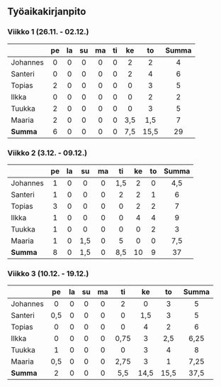 ## Työaikakirjanpito  
### Viikko 1 (26.11. - 02.12.)  
|         |pe|la|su|ma|ti|ke|to|**Summa**|
|---------|:----:|:----:|:----:|:----:|:----:|:----:|:----:|:-------:|
| Johannes | 0    | 0    | 0    | 0    | 0    | 2    | 2    |    4   |
| Santeri  | 0    | 0    | 0    | 0    | 0    | 2    | 4    |    6   |
| Topias   | 2    | 0    | 0    | 0    | 0    | 0    | 3    |    5   |
| Ilkka    | 0    | 0    | 0    | 0    | 0    | 0    | 2    |    2   |
| Tuukka   | 2    | 0    | 0    | 0    | 0    | 0    | 3    |    5   |
| Maaria   | 2    | 0    | 0    | 0    | 0    | 3,5  | 1,5  |    7   |
|**Summa**| 6     | 0    | 0    | 0    | 0    | 7,5  | 15,5 |   29   |

### Viikko 2 (3.12. - 09.12.)  
|         |pe|la|su|ma|ti|ke|to|**Summa**|
|---------|:----:|:----:|:----:|:----:|:----:|:----:|:----:|:-------:|
| Johannes | 1    | 0    | 0    | 0    | 1,5  | 2    | 0    |   4,5  |
| Santeri  | 1    | 0    | 0    | 0    | 2    | 2    | 1    |    6   |
| Topias   | 3    | 0    | 0    | 0    | 0    | 2    | 2    |    7   |
| Ilkka    | 1    | 0    | 0    | 0    | 0    | 4    | 4    |    9   |
| Tuukka   | 1    | 0    | 0    | 0    | 0    | 0    | 2    |    3   |
| Maaria   | 1    | 0    | 1,5  | 0    | 5    | 0    | 0    |   7,5  |
|**Summa** | 8    | 0    | 1,5  | 0    | 8,5  | 10   | 9    |   37   |
### Viikko 3 (10.12. - 19.12.)  
|         |pe|la|su|ma|ti|ke|to|**Summa**|
|---------|:----:|:----:|:----:|:----:|:----:|:----:|:----:|:-------:|
| Johannes | 0    | 0    | 0    | 0    | 2    | 0    | 3    |    5   |
| Santeri  | 0,5  | 0    | 0    | 0    | 0    | 1,5  | 3    |    5   |
| Topias   | 0    | 0    | 0    | 0    | 0    | 4    | 2    |    6   |
| Ilkka    | 0    | 0    | 0    | 0    | 0,75 | 3    | 2,5  |    6,25|
| Tuukka   | 1    | 0    | 0    | 0    | 0    | 3    | 4    |    8   |
| Maaria   | 0,5  | 0    | 0    | 0    | 2,75 | 3    | 1    |    7,25|
|**Summa** | 2    | 0    | 0    | 0    | 5,5  | 14,5 | 15,5 |    37,5|

